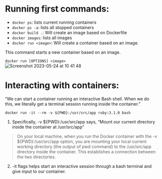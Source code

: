 # Running first commands:

- `docker ps`: lists current running containers
- `docker ps -a`: lists all stopped containers
- `docker build .`: Will create an image based on Dockerfile
- `docker images`: lists all images
- `docker run <image>`: Will create a container based on an image.

This command starts a new container based on an image.
  
`docker run [OPTIONS] <image>`
<br>
![Screenshot 2023-05-24 at 10 41 48](https://github.com/daniel-enqz/ruby-corners-100/assets/72522628/c97a8abd-c6e2-4dca-aacb-f80771e854d2)


# Interacting with containers:
“We can start a container running an interactive Bash shell. When we do this, we literally get a terminal session running inside the container.”

`docker run -it --rm -v ${PWD}:/usr/src/app ruby:3.1.0 bash`

1. Specifically, -v ${PWD}:/usr/src/app says, “Mount our current directory inside the container at /usr/src/app”

> On your local machine, when you run the Docker container with the -v ${PWD}:/usr/src/app option, you are mounting your local current working directory (the output of pwd command) to the /usr/src/app directory inside the container. This establishes a connection between the two directories.

2. -it flags helps start an interactive session through a bash terminal and give input to our container.
